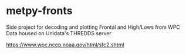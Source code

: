 # metpy-fronts
Side project for decoding and plotting Frontal and High/Lows from WPC Data housed on Unidata's THREDDS server


https://www.wpc.ncep.noaa.gov/html/sfc2.shtml
